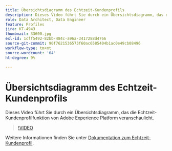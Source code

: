 ```yaml
---
title: Übersichtsdiagramm des Echtzeit-Kundenprofils
description: Dieses Video führt Sie durch ein Übersichtsdiagramm, das die Echtzeit-Kundenprofilfunktion von Adobe Experience Platform veranschaulicht.
role: Data Architect, Data Engineer
feature: Profiles
jira: KT-4943
thumbnail: 33600.jpg
exl-id: 1cff5492-82bb-484c-a96a-3417288d4766
source-git-commit: 90f7621536573f60ac6585404b1ac0e49cb08496
workflow-type: tm+mt
source-wordcount: '64'
ht-degree: 9%

---
```


# Übersichtsdiagramm des Echtzeit-Kundenprofils

Dieses Video führt Sie durch ein Übersichtsdiagramm, das die Echtzeit-Kundenprofilfunktion von Adobe Experience Platform veranschaulicht.

>[!VIDEO](https://video.tv.adobe.com/v/33600?quality=12&learn=on)

Weitere Informationen finden Sie unter [Dokumentation zum Echtzeit-Kundenprofil](https://experienceleague.adobe.com/docs/experience-platform/profile/home.html?lang=de).

